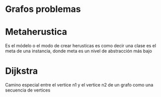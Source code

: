 # Grafos problemas


# Metaherustica
Es el módelo o el modo de crear herusticas es como decir una clase es el meta de una instancia, donde meta es un nivel de abstracción más bajo


# Dijkstra
Camino especial entre el vertice n1 y el vertice n2 de un grafo como una secuencia de vertices